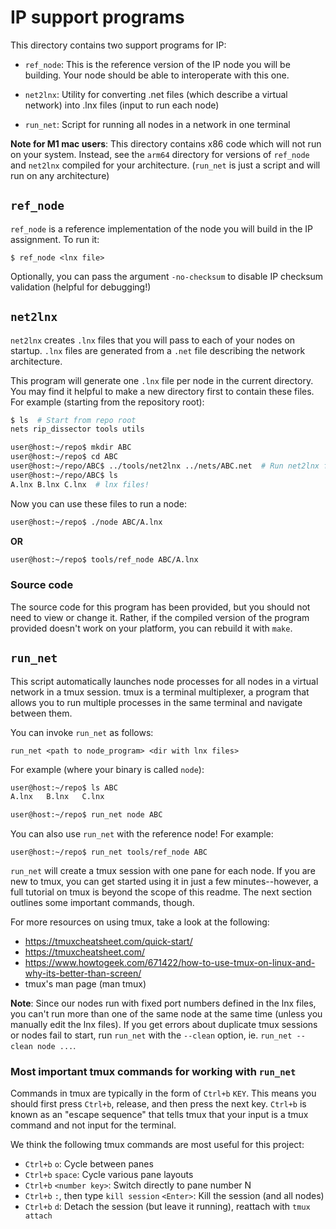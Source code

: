 # IP support programs

This directory contains two support programs for IP:

 - `ref_node`: This is the reference version of the IP node you will be
   building.  Your node should be able to interoperate with this one.

 - `net2lnx`: Utility for converting .net files (which describe a
   virtual network) into .lnx files (input to run each node)

 - `run_net`:  Script for running all nodes in a network in one terminal

**Note for M1 mac users**: This directory contains x86 code which will
  not run on your system.  Instead, see the `arm64` directory for
  versions of `ref_node` and `net2lnx` compiled for your architecture.
  (`run_net` is just a script and will run on any architecture)


## `ref_node`

`ref_node` is a reference implementation of the node you will build in
the IP assignment.  To run it:
```
$ ref_node <lnx file>
```

Optionally, you can pass the argument `-no-checksum` to disable IP
checksum validation (helpful for debugging!)

## `net2lnx`

`net2lnx` creates `.lnx` files that you will pass to each of your nodes
on startup.  `.lnx` files are generated from a `.net` file describing
the network architecture.

This program will generate one `.lnx` file per node in the current
directory.  You may find it helpful to make a new directory first to
contain these files.  For example (starting from the repository root):
```sh
$ ls  # Start from repo root
nets rip_dissector tools utils

user@host:~/repo$ mkdir ABC  
user@host:~/repo$ cd ABC
user@host:~/repo/ABC$ ../tools/net2lnx ../nets/ABC.net  # Run net2lnx from here
user@host:~/repo/ABC$ ls
A.lnx B.lnx C.lnx  # lnx files!
```

Now you can use these files to run a node:
```sh
user@host:~/repo$ ./node ABC/A.lnx
```

**OR**

```sh
user@host:~/repo$ tools/ref_node ABC/A.lnx
```

### Source code

The source code for this program has been provided, but you should not
need to view or change it.  Rather, if the compiled version of the
program provided doesn't work on your platform, you can rebuild it
with `make`.

## `run_net`

This script automatically launches node processes for all nodes in a
virtual network in a tmux session.  tmux is a terminal multiplexer, a
program that allows you to run multiple processes in the same terminal
and navigate between them.

You can invoke `run_net` as follows:
```
run_net <path to node_program> <dir with lnx files>
```

For example (where your binary is called `node`):
```sh
user@host:~/repo$ ls ABC
A.lnx   B.lnx   C.lnx

user@host:~/repo$ run_net node ABC
```

You can also use `run_net` with the reference node!  For example:
```
user@host:~/repo$ run_net tools/ref_node ABC
```

`run_net` will create a tmux session with one pane for each node.  If
you are new to tmux, you can get started using it in just a few
minutes--however, a full tutorial on tmux is beyond the scope of this
readme.  The next section outlines some important commands, though.

For more resources on using tmux, take a look at the following:
  - https://tmuxcheatsheet.com/quick-start/
  - https://tmuxcheatsheet.com/
  - https://www.howtogeek.com/671422/how-to-use-tmux-on-linux-and-why-its-better-than-screen/
  - tmux's man page (man tmux)

**Note**: Since our nodes run with fixed port numbers defined in the
lnx files, you can't run more than one of the same node at the same
time (unless you manually edit the lnx files).  If you get errors
about duplicate tmux sessions or nodes fail to start, run `run_net`
with the `--clean` option, ie. `run_net --clean node ...`.  


### Most important tmux commands for working with `run_net`

Commands in tmux are typically in the form of `Ctrl+b` `KEY`.  This
means you should first press `Ctrl+b`, release, and then press the
next key.  `Ctrl+b` is known as an "escape sequence" that tells tmux
that your input is a tmux command and not input for the terminal.  

We think the following tmux commands are most useful for this project:
 - `Ctrl+b` `o`:  Cycle between panes
 - `Ctrl+b` `space`:  Cycle various pane layouts
 - `Ctrl+b` `<number key>`:  Switch directly to pane number N
 - `Ctrl+b` `:`, then type `kill session` `<Enter>`:  Kill the session (and all nodes)
 - `Ctrl+b` `d`:  Detach the session (but leave it running), reattach
 with `tmux attach`
 